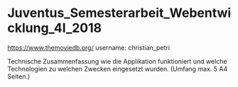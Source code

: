 # Juventus_Semesterarbeit_Webentwicklung_4I_2018

https://www.themoviedb.org/
username: christian_petri

Technische Zusammenfassung wie die Applikation funktioniert und welche Technologien zu welchen Zwecken eingesetzt wurden. (Umfang max. 5 A4 Seiten.)


